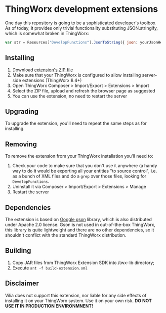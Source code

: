 # ThingWorx development extensions

One day this repository is going to be a sophisticated developer's toolbox. As of today, it provides only trivial functionality
substituting JSON.stringify, which is somewhat broken in ThingWorx:

```javascript
var str = Resources["DevelopFunctions"].JsonToString({ json: yourJsonHere });
```

## Installing

1. Download [extension's ZIP file](https://raw.githubusercontent.com/vilia-fr/twxdevext/master/build/distributions/develop-ext.zip)
2. Make sure that your ThingWorx is configured to allow installing server-side extensions (ThingWorx 8.4+)
3. Open ThingWorx Composer > Import/Export > Extensions > Import
4. Select the ZIP file, upload and refresh the browser page as suggested
5. You can use the extension, no need to restart the server

## Upgrading

To upgrade the extension, you'll need to repeat the same steps as for installing.

## Removing

To remove the extension from your ThingWorx installation you'll need to:

1. Check your code to make sure that you don't use it anywhere (a handy way to do it would be exporting all your entities "to source control",
i.e. as a bunch of XML files and do a `grep` over those files, looking for `DevelopFunctions`.
2. Uninstall it via Composer > Import/Export > Extensions > Manage
3. Restart the server

## Dependencies

The extension is based on [Google gson](https://github.com/google/gson) library, which is also distributed under Apache 2.0 license. 
Gson is not used in out-of-the-box ThingWorx, this library is quite lightweight and there are no other dependencies, 
so it shouldn't conflict with the standard ThingWorx distribution.

## Building

1. Copy JAR files from ThingWorx Extension SDK into /twx-lib directory;
2. Execute `ant -f build-extension.xml`

## Disclaimer

Vilia does not support this extension, nor liable for any side effects of installing it on your ThingWorx system. 
Use it on your own risk. **DO NOT USE IT IN PRODUCTION ENVIRONMNENT!**

